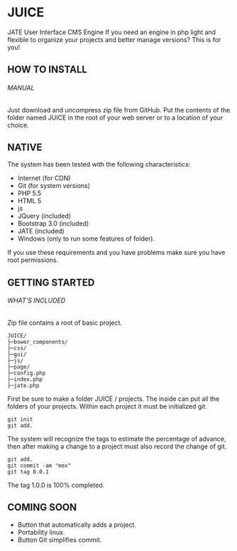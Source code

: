 # JUICE
JATE User Interface CMS Engine
If you need an engine in php light and flexible to organize your projects and better manage versions? This is for you!

## HOW TO INSTALL
###### MANUAL
Just download and uncompress zip file from GitHub.
Put the contents of the folder named JUICE in the root of your web server or to a location of your choice.
## NATIVE
The system has been tested with the following characteristics:
- Internet (for CDN)
- Git (for system versions)
- PHP 5.5
- HTML 5
- js
- JQuery (included)
- Bootstrap 3.0 (included)
- JATE (included)
- Windows (only to run some features of folder).

If you use these requirements and you have problems make sure you have root permissions.


## GETTING STARTED
###### WHAT'S INCLUDED
Zip file contains a root of basic project.
```
JUICE/
├─bower_components/
├─css/
├─gui/
├─js/
├─page/
├─config.php
├─index.php
├─jate.php
```
First be sure to make a folder JUICE / projects.
The inside can put all the folders of your projects.
Within each project it must be initialized git.
```
git init
git add.
```
The system will recognize the tags to estimate the percentage of advance, then after making a change to a project must also record the change of git.
```
git add.
git commit -am "mex"
git tag 0.0.1
```
The tag 1.0.0 is 100% completed.

## COMING SOON
- Button that automatically adds a project.
- Portability linux.
- Button Git simplifies commit.
